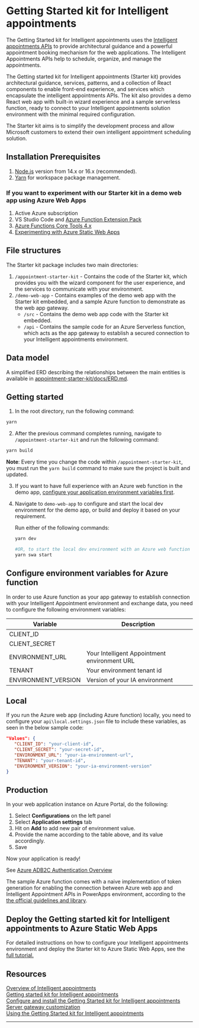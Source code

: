 # Getting Started kit for Intelligent appointments

The Getting Started kit for Intelligent appointments uses the [Intelligent appointments APIs](https://docs.microsoft.com/en-us/dynamics365/industry/financial-services/intelligent-appointments-api-reference) to provide architectural guidance and a powerful appointment booking mechanism for the web applications. The Intelligent Appointments APIs help to schedule, organize, and manage the appointments.

The Getting started kit for Intelligent appointments (Starter kit) provides architectural guidance, services, patterns, and a collection of React components to enable front-end experience, and services which encapsulate the intelligent appointments APIs. The kit also provides a demo React web app with built-in wizard experience and a sample serverless function, ready to connect to your Intelligent appointments solution environment with the minimal required configuration.

The Starter kit aims is to simplify the development process and allow Microsoft customers to extend their own intelligent appointment scheduling solution.

## Installation Prerequisites

1. [Node.js](https://nodejs.dev) version from 14.x or 16.x (recommended).
2. [Yarn](https://yarnpkg.com) for workspace package management.

### If you want to experiment with our Starter kit in a demo web app using Azure Web Apps

1. Active Azure subscription
2. VS Studio Code and [Azure Function Extension Pack](https://marketplace.visualstudio.com/items?itemName=ms-vscode.vscode-node-azure-pack)
3. [Azure Functions Core Tools 4.x](https://docs.microsoft.com/en-us/azure/azure-functions/functions-run-local#install-the-azure-functions-core-tools)
4. [Experimenting with Azure Static Web Apps](https://azure.github.io/static-web-apps-cli/)

## File structures

The Starter kit package includes two main directories:

1. `/appointment-starter-kit` - Contains the code of the Starter kit, which provides you with the wizard component for the user experience, and the services to communicate with your environment.
2. `/demo-web-app` - Contains examples of the demo web app with the Starter kit embedded, and a sample Azure function to demonstrate as the web app gateway.
   * `/src` - Contains the demo web app code with the Starter kit embedded.
   * `/api` - Contains the sample code for an Azure Serverless function, which acts as the app gateway to establish a secured connection to your Intelligent appointments environment.
## Data model

A simplified ERD describing the relationships between the main entities is available in [appointment-starter-kit/docs/ERD.md](appointment-starter-kit/docs/ERD.md).


## Getting started

1. In the root directory, run the following command:

```bash
yarn
```

2. After the previous command completes running, navigate to `/appointment-starter-kit` and run the following command:

```bash
yarn build
```

**Note**: Every time you change the code within `/appointment-starter-kit`, you must run the `yarn build` command to make sure the project is built and updated.

3. If you want to have full experience with an Azure web function in the demo app, [configure your application environment variables first](#configure-environment-variables-for-azure-function).

4. Navigate to `demo-web-app` to configure and start the local dev environment for the demo app, or build and deploy it based on your requirement.

   Run either of the following commands:

   ```bash
   yarn dev

   #OR, to start the local dev environment with an Azure web function
   yarn swa start

   ```

## Configure environment variables for Azure function

In order to use Azure function as your app gateway to establish connection with your Intelligent Appointment environment and exchange data, you need to configure the following environment variables:

| Variable             | Description                                  |
|----------------------|----------------------------------------------|
| CLIENT_ID            |                                              |
| CLIENT_SECRET        |                                              |
| ENVIRONMENT_URL      | Your Intelligent Appointment environment URL |
| TENANT               | Your environment tenant id                   |
| ENVIRONMENT_VERSION  | Version of your IA environment               |

## Local

If you run the Azure web app (including Azure function) locally, you need to configure your `api\local.settings.json` file to include these variables, as seen in the below sample code:

```json
"Values": {
   "CLIENT_ID": "your-client-id",
   "CLIENT_SECRET": "your-secret-id",
   "ENVIRONMENT_URL": "your-ia-environment-url",
   "TENANT": "your-tenant-id",
   "ENVIRONMENT_VERSION": "your-ia-environment-version"
}
```

## Production

In your web application instance on Azure Portal, do the following:

1. Select **Configurations** on the left panel
2. Select **Application settings** tab
3. Hit on **Add** to add new pair of environment value.
4. Provide the name according to the table above, and its value accordingly.
5. Save

Now your application is ready!

See [Azure ADB2C Authentication Overview](https://learn.microsoft.com/en-us/azure/active-directory-b2c/technical-overview)

The sample Azure function comes with a naive implementation of token generation for enabling the connection between Azure web app and Intelligent Appointment APIs in PowerApps environment, according to the [the official guidelines and library](https://github.com/AzureAD/microsoft-authentication-library-for-js/blob/dev/lib/msal-common/docs/request.md#client-credentials-flow).

## Deploy the Getting started kit for Intelligent appointments to Azure Static Web Apps

For detailed instructions on how to configure your Intelligent appointments environment and deploy the Starter kit to Azure Static Web Apps, see the [full tutorial.](https://learn.microsoft.com/en-us/dynamics365/industry/financial-services/deploy-ia-gs-kit-azure)


## Resources

[Overview of Intelligent appointments](https://docs.microsoft.com/en-us/dynamics365/industry/financial-services/intelligent-appointments)  
[Getting started kit for Intelligent appointments](https://docs.microsoft.com/en-us/dynamics365/industry/financial-services/intelligent-appointments-gs-kit)     
[Configure and install the Getting Started kit for Intelligent appointments](https://docs.microsoft.com/en-us/dynamics365/industry/financial-services/configure-install-intelligent-appointments-gs-kit)      
[Server gateway customization](https://docs.microsoft.com/en-us/dynamics365/industry/financial-services/server-gateway-customization)     
[Using the Getting Started kit for Intelligent appointments](https://docs.microsoft.com/en-us/dynamics365/industry/financial-services/using-getting-started-kit-ia)
****
